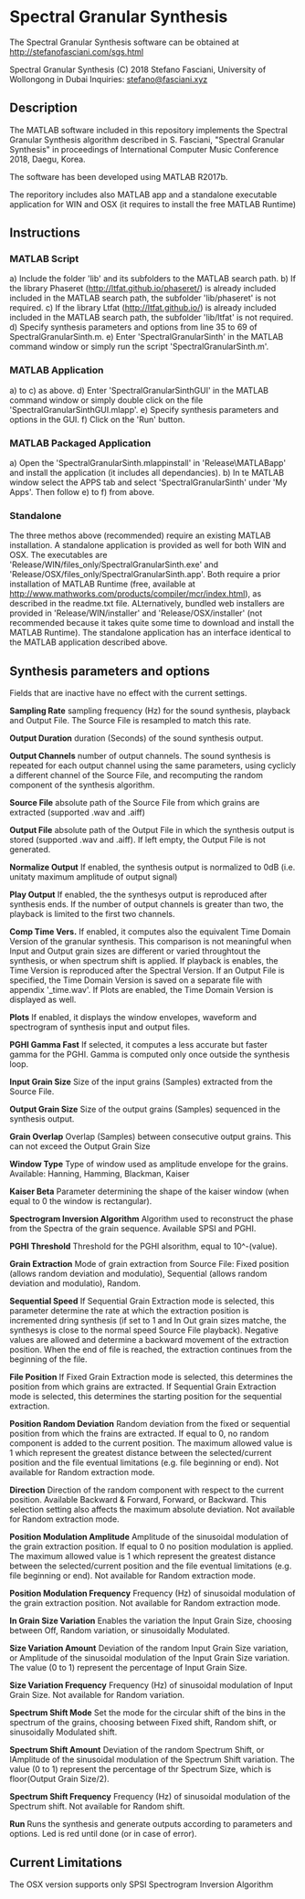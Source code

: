 # Spectral Granular Synthesis

The Spectral Granular Synthesis software can be obtained at
http://stefanofasciani.com/sgs.html

Spectral Granular Synthesis (C) 2018 Stefano Fasciani, University of Wollongong in Dubai
Inquiries: stefano@fasciani.xyz


## Description

The MATLAB software included in this repository implements the Spectral Granular Synthesis algorithm described in
S. Fasciani, "Spectral Granular Synthesis" in proceedings of International Computer Music Conference 2018, Daegu, Korea.

The software has been developed using MATLAB R2017b.

The reporitory includes also MATLAB app and a standalone executable application for WIN and OSX (it requires to install the free MATLAB Runtime)

## Instructions

### MATLAB Script
a) Include the folder 'lib' and its subfolders to the MATLAB search path.
b) If the library Phaseret (http://ltfat.github.io/phaseret/) is already included included in the MATLAB search path, the subfolder 'lib/phaseret' is not required.
c) If the library Ltfat (http://ltfat.github.io/) is already included included in the MATLAB search path, the subfolder 'lib/ltfat' is not required.
d) Specify synthesis parameters and options from line 35 to 69 of SpectralGranularSinth.m.
e) Enter 'SpectralGranularSinth' in the MATLAB command window or simply run the script 'SpectralGranularSinth.m'.

### MATLAB Application
a) to c) as above.
d) Enter 'SpectralGranularSinthGUI' in the MATLAB command window or simply double click on the file 'SpectralGranularSinthGUI.mlapp'.
e) Specify synthesis parameters and options in the GUI.
f) Click on the 'Run' button.

### MATLAB Packaged Application
a) Open the 'SpectralGranularSinth.mlappinstall' in 'Release\MATLABapp' and install the application (it includes all dependancies).
b) In te MATLAB window select the APPS tab and select 'SpectralGranularSinth' under 'My Apps'. Then follow e) to f) from above.

### Standalone
The three methos above (recommended) require an existing MATLAB installation. A standalone application is provided as well for both WIN and OSX.
The executables are 'Release/WIN/files_only/SpectralGranularSinth.exe' and 'Release/OSX/files_only/SpectralGranularSinth.app'. Both require a prior installation of MATLAB Runtime (free, available at http://www.mathworks.com/products/compiler/mcr/index.html), as described in the readme.txt file. ALternatively, bundled web installers are provided in 'Release/WIN/installer' and 'Release/OSX/installer' (not recommended because it takes quite some time to download and install the MATLAB Runtime).
The standalone application has an interface identical to the MATLAB application described above.


## Synthesis parameters and options
Fields that are inactive have no effect with the current settings.

**Sampling Rate** sampling frequency (Hz) for the sound synthesis, playback and Output File. The Source File is resampled to match this rate.

**Output Duration** duration (Seconds) of the sound synthesis output.

**Output Channels** number of output channels. The sound synthesis is repeated for each output channel using the same parameters, using cyclicly a different channel of the Source File, and recomputing the random component of the synthesis algorithm.

**Source File** absolute path of the Source File from which grains are extracted (supported .wav and .aiff)

**Output File** absolute path of the Output File in which the synthesis output is stored (supported .wav and .aiff). If left empty, the Output File is not generated.

**Normalize Output** If enabled, the synthesis output is normalized to 0dB (i.e. unitaty maximum amplitude of output signal)

**Play Output** If enabled, the the synthesys output is reproduced after synthesis ends. If the number of output channels is greater than two, the playback is limited to the first two channels.

**Comp Time Vers.** If enabled, it computes also the equivalent Time Domain Version of the granular synthesis. This comparison is not meaningful when Input and Output grain sizes are different or varied throughtout the synthesis, or when spectrum shift is applied. If playback is enables, the Time Version is reproduced after the Spectral Version. If an Output File is specified, the Time Domain Version is saved on a separate file with appendix '_time.wav'. If Plots are enabled, the Time Domain Version is displayed as well.

**Plots** If enabled, it displays the window envelopes, waveform and spectrogram of synthesis input and output files. 

**PGHI Gamma Fast** If selected, it computes a less accurate but faster gamma for the PGHI. Gamma is computed only once outside the synthesis loop.

**Input Grain Size** Size of the input grains (Samples) extracted from the Source File.

**Output Grain Size** Size of the output grains (Samples) sequenced in the synthesis output.

**Grain Overlap** Overlap (Samples) between consecutive output grains. This can not exceed the Output Grain Size

**Window Type** Type of window used as amplitude envelope for the grains. Available: Hanning, Hamming, Blackman, Kaiser

**Kaiser Beta** Parameter determining the shape of the kaiser window (when equal to 0 the window is rectangular).

**Spectrogram Inversion Algorithm** Algorithm used to reconstruct the phase from the Spectra of the grain sequence. Available SPSI and PGHI.

**PGHI Threshold** Threshold for the PGHI alsorithm, equal to 10^-(value).

**Grain Extraction** Mode of grain extraction from Source File: Fixed position (allows random deviation and modulatio), Sequential (allows random deviation and modulatio), Random. 

**Sequential Speed** If Sequential Grain Extraction mode is selected, this parameter determine the rate at which the extraction position is incremented dring synthesis (if set to 1 and In Out grain sizes matche, the synthesys is close to the normal speed Source File playback). Negative values are allowed and determine a backward movement of the extraction position. When the end of file is reached, the extraction continues from the beginning of the file.

**File Position** If Fixed Grain Extraction mode is selected, this determines the position from which grains are extracted. If Sequential Grain Extraction mode is selected, this determines the starting position for the sequential extraction.

**Position Random Deviation** Random deviation from the fixed or sequential position from which the frains are extracted. If equal to 0, no random component is added to the current position. The maximum allowed value is 1 which represent the greatest distance between the selected/current position and the file eventual limitations (e.g. file beginning or end). Not available for Random extraction mode.

**Direction** Direction of the random component with respect to the current position. Available Backward & Forward, Forward, or Backward. This selection setting also affects the maximum absolute deviation. Not available for Random extraction mode.

**Position Modulation Amplitude** Amplitude of the sinusoidal modulation of the grain extraction position. If equal to 0 no position modulation is applied. The maximum allowed value is 1 which represent the greatest distance between the selected/current position and the file eventual limitations (e.g. file beginning or end). Not available for Random extraction mode.

**Position Modulation Frequency** Frequency (Hz) of sinusoidal modulation of the grain extraction position. Not available for Random extraction mode.

**In Grain Size Variation** Enables the variation the Input Grain Size, choosing between Off, Random variation, or sinusoidally Modulated.

**Size Variation Amount** Deviation of the random Input Grain Size variation, or Amplitude of the sinusoidal modulation of the Input Grain Size variation. The value (0 to 1) represent the percentage of Input Grain Size.

**Size Variation Frequency** Frequency (Hz) of sinusoidal modulation of Input Grain Size. Not available for Random variation.

**Spectrum Shift Mode** Set the mode for the circular shift of the bins in the spectrum of the grains, choosing between Fixed shift, Random shift, or sinusoidally Modulated shift.

**Spectrum Shift Amount** Deviation of the random Spectrum Shift, or IAmplitude of the sinusoidal modulation of the Spectrum Shift variation. The value (0 to 1) represent the percentage of thr Spectrum Size, which is floor(Output Grain Size/2).

**Spectrum Shift Frequency** Frequency (Hz) of sinusoidal modulation of the Spectrum shift. Not available for Random shift.

**Run** Runs the synthesis and generate outputs according to parameters and options. Led is red until done (or in case of error).

## Current Limitations
The OSX version supports only SPSI Spectrogram Inversion Algorithm










